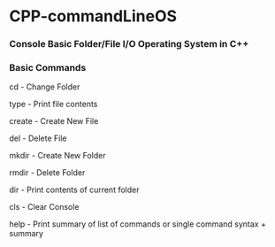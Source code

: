 # CPP-commandLineOS

### Console Basic Folder/File I/O Operating System in C++


### Basic Commands

cd - Change Folder

type - Print file contents

create - Create New File

del - Delete File

mkdir - Create New Folder 

rmdir - Delete Folder

dir - Print contents of current folder

cls - Clear Console

help - Print summary of list of commands or single command syntax + summary
